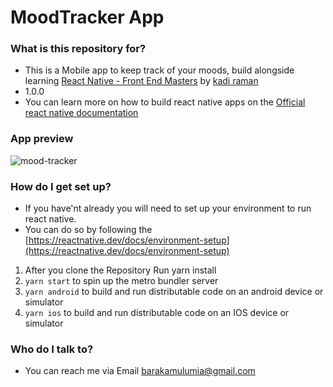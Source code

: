 # MoodTracker App


### What is this repository for?

- This is a Mobile app to keep track of your moods, build alongside learning [React Native - Front End Masters](https://frontendmasters.com/courses/intermediate-react-native) by [kadi raman](https://github.com/kadikraman)
- 1.0.0
- You can learn more on how to build react native apps on the [Official react native documentation](https://reactnative.dev/docs/getting-started)


### App preview
![mood-tracker](https://user-images.githubusercontent.com/65751779/214215443-9254a548-ec3f-4137-a718-3c7cf0a82441.png)





### How do I get set up?

- If you have'nt already you will need to set up your environment to run react native. 
- You can do so by following the [https://reactnative.dev/docs/environment-setup](https://reactnative.dev/docs/environment-setup)

1. After you clone the Repository Run yarn install
2. `yarn start` to spin up the metro bundler server
4. `yarn android` to build and run distributable code on an android device or simulator
5. `yarn ios` to build and run distributable code on an IOS device or simulator



### Who do I talk to?
- You can reach me via Email  [barakamulumia@gmail.com](mailto:barakamulumia@gmail.com)


